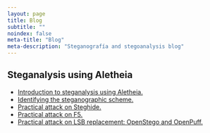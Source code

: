 ```yaml
---
layout: page
title: Blog
subtitle: "" 
noindex: false
meta-title: "Blog"
meta-description: "Steganografía and stegoanalysis blog"
---
```



<!-- 
## Esteganografía
- [Esteganografía LSB en imágenes y audio](/stego/blog/lsb-es).
- [Técnicas de incrustación eficiente en esteganografía](/stego/blog/efficient-es).

- Esteganografía adaptativa.
- Esteganografía robusta.
- La esteganografía negable y los métodos reversibles.
- El *deep learning*, las imágenes adversarias y las funciones de coste.
<center>&diams;</center>
-->

## Steganalysis using Aletheia
- [Introduction to steganalysis using Aletheia.](/stego/aletheia/intro-en)
- [Identifying the steganographic scheme.](/stego/aletheia/identify-en)
- [Practical attack on Steghide.](/stego/aletheia/steghide-attack-en)
- [Practical attack on F5.](/stego/aletheia/f5-attack-en)
- [Practical attack on LSB replacement: OpenStego and OpenPuff.](/stego/aletheia/lsbr-attack-en)






